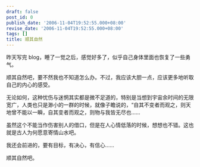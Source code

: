 ```yaml
---
draft: false
post_id: 0
publish_date: '2006-11-04T19:52:55.000+08:00'
revise_date: '2006-11-04T19:52:55.000+08:00'
tags: []
title: 顺其自然
---
```


昨天写完 blog，睡了一觉之后，感觉好多了，似乎自己身体里面也恢复了一些勇气。

顺其自然吧，要不然我也不知道怎么办。不过，我应该大胆一点，应该更多地听取自己的内心的感受。

无论如何，这种忧伤与迷惘其实都是微不足道的，特别是当想到宇宙余时间的无限宽广，人类也只是渺小的一群的时候，就像子瞻说的，“自其不变者而观之，则天地曾不能以一瞬，自其变者而观之，则物与我皆无尽也……

虽然这个不能当作伤害别人的借口，但是在人心情低落的时候，想想也不错。这也就是古人为何愿意寄情山水吧。

我还会前进的，要有目标，有决心，有信心……

顺其自然吧。
